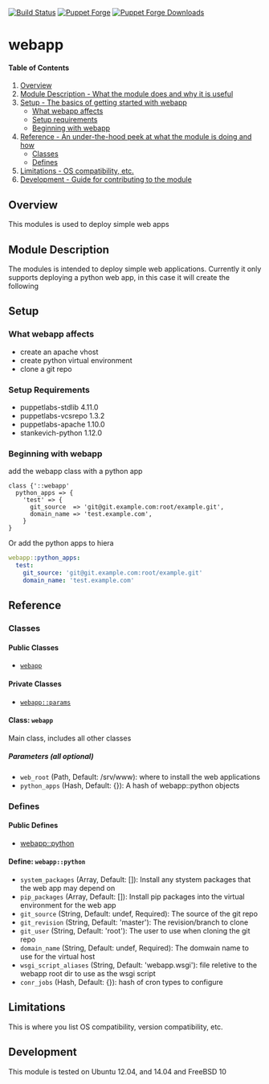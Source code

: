 [![Build Status](https://travis-ci.org/icann-dns/puppet-webapp.svg?branch=master)](https://travis-ci.org/icann-dns/puppet-webapp)
[![Puppet Forge](https://img.shields.io/puppetforge/v/icann/webapp.svg?maxAge=2592000)](https://forge.puppet.com/icann/webapp)
[![Puppet Forge Downloads](https://img.shields.io/puppetforge/dt/icann/webapp.svg?maxAge=2592000)](https://forge.puppet.com/icann/webapp)
# webapp

#### Table of Contents

1. [Overview](#overview)
2. [Module Description - What the module does and why it is useful](#module-description)
3. [Setup - The basics of getting started with webapp](#setup)
    * [What webapp affects](#what-webapp-affects)
    * [Setup requirements](#setup-requirements)
    * [Beginning with webapp](#beginning-with-webapp)
4. [Reference - An under-the-hood peek at what the module is doing and how](#reference)
    * [Classes](#classes)
    * [Defines](#defines)
5. [Limitations - OS compatibility, etc.](#limitations)
6. [Development - Guide for contributing to the module](#development)

## Overview

This modules is used to deploy simple web apps

## Module Description

The modules is intended to deploy simple web applications.  Currently it only supports deploying a python web app, in this case it will create the following

## Setup

### What webapp affects

* create an apache vhost
* create python virtual environment
* clone a git repo 

### Setup Requirements 

* puppetlabs-stdlib 4.11.0
* puppetlabs-vcsrepo 1.3.2
* puppetlabs-apache 1.10.0
* stankevich-python 1.12.0

### Beginning with webapp

add the webapp class with a python app

```puppet
class {'::webapp' 
  python_apps => {
    'test' => {
      git_source  => 'git@git.example.com:root/example.git',
      domain_name => 'test.example.com',
    }
}
```

Or add the python apps to hiera
```yaml
webapp::python_apps:
  test:
    git_source: 'git@git.example.com:root/example.git'
    domain_name: 'test.example.com'
```

## Reference

### Classes

#### Public Classes

* [`webapp`](#class-webapp)

#### Private Classes

* [`webapp::params`](#class-webappparams)

#### Class: `webapp`

Main class, includes all other classes

##### Parameters (all optional)

* `web_root` (Path, Default: /srv/www): where to install the web applications
* `python_apps` (Hash, Default: {}): A hash of webapp::python objects                                        

### Defines

#### Public Defines

* [webapp::python](#define-webapppython)

#### Define: `webapp::python`

* `system_packages` (Array, Default: []): Install any stystem packages that the web app may depend on
* `pip_packages` (Array, Default: []): Install pip packages into the virtual environment for the web app
* `git_source` (String, Default: undef, Required): The source of the git repo
* `git_revision` (String, Default: 'master'): The revision/branch to clone
* `git_user` (String, Default: 'root'): The user to use when cloning the git repo
* `domain_name` (String, Default: undef, Required): The domwain name to use for the virtual host
* `wsgi_script_aliases` (String, Default: 'webapp.wsgi'): file reletive to the webapp root dir to use as the wsgi script
* `conr_jobs` (Hash, Default: {}): hash of cron types to configure

## Limitations

This is where you list OS compatibility, version compatibility, etc.

## Development

This module is tested on Ubuntu 12.04, and 14.04 and FreeBSD 10 

